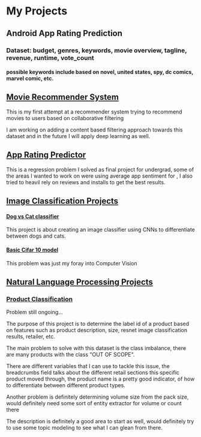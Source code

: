 #       **My Projects**

## Android App Rating Prediction

### Dataset: budget, genres, keywords, movie overview, tagline, revenue, runtime, vote_count

#### possible keywords include based on novel, united states, spy, dc comics, marvel comic, etc.

## [Movie Recommender System](https://github.com/NikhilGaur406/RecommenderSystems)
This is my first attempt at a recommender system trying to recommend movies to users based on collaborative filtering

I am working on adding a content based filtering approach towards this dataset and in the future I will apply deep learning as well.

## [App Rating Predictor](https://github.com/NikhilGaur406/AndroidAppRating)
This is a regression problem I solved as final project for undergrad, some of the areas I wanted to work on were using average app sentiment for , I also tried to heavil rely on reviews and installs to get the best results.
## [Image Classification Projects](https://github.com/NikhilGaur406/DogCatClassifier)
#### [Dog vs Cat classifier](https://github.com/NikhilGaur406/ImageClassificationProjects/blob/master/Dog_Cat_Image_Classifier.ipynb) 

This project is about creating an image classifier using CNNs to differentiate between dogs and cats.

#### [Basic Cifar 10 model](https://github.com/NikhilGaur406/ImageClassificationProjects/blob/master/Cifar_First_CNN_Model.ipynb)

This problem was just my foray into Computer Vision

## [Natural Language Processing Projects](https://github.com/NikhilGaur406/NLPProjects)
### [Product Classification](https://github.com/NikhilGaur406/NLPProjects/blob/master/Product%20Classification.ipynb)
Problem still ongoing...

The purpose of this project is to determine the label id of a product based on features such as product description, size, resnet image classification results, retailer, etc.

The main problem to solve with this dataset is the class imbalance, there are many products with the class "OUT OF SCOPE".

There are different variables that I can use to tackle this issue, the breadcrumbs field talks about the different retail sections this specific product moved through, the product name is a pretty good indicator, of how to differentiate between different product types.

Another problem is definitely determining volume size from the pack size, would definitely need some sort of entity extractor for volume or count there

The description is definitely a good area to start as well, would definitely try to use some topic modeling to see what I can glean from there.
 